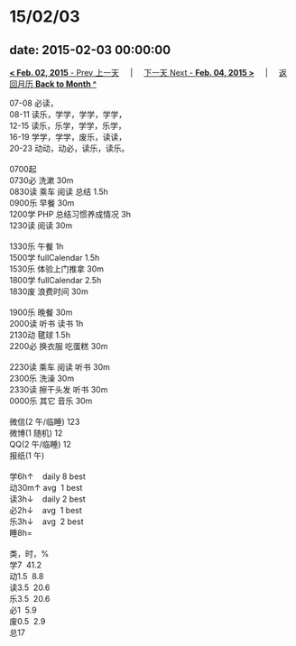 # 15/02/03

date: 2015-02-03 00:00:00
---
[**< Feb. 02, 2015** - Prev 上一天](/lifelogs/2015/02/d02.html) &nbsp; &nbsp; | &nbsp; &nbsp; [下一天 Next - **Feb. 04, 2015 >**](/lifelogs/2015/02/d04.html) &nbsp; &nbsp; |  &nbsp; &nbsp; [返回月历 **Back to Month ^**](/lifelogs/2015/02/index.html)
<br/><div>07-08 必读，<br/>08-11 读乐，学学，学学，学学，<br/>12-15 读乐，乐学，学学，乐学，<br/>16-19 学学，学学，废乐，读读，<br/>20-23 动动，动必，读乐，读乐。<div><br/></div>0700起<br/>0730必 洗漱 30m<br/>0830读 乘车 阅读 总结 1.5h<br/>0900乐 早餐 30m<br/>1200学 PHP 总结习惯养成情况 3h<br/>1230读 阅读 30m<div><br/></div>1330乐 午餐 1h<br/>1500学 fullCalendar 1.5h<br/>1530乐 体验上门推拿 30m<br/>1800学 fullCalendar 2.5h<br/>1830废 浪费时间 30m<div><br/></div>1900乐 晚餐 30m<br/>2000读 听书 读书 1h<br/>2130动 毽球 1.5h<br/>2200必 换衣服 吃蛋糕 30m<div><br/></div>2230读 乘车 阅读 听书 30m<br/>2300乐 洗澡 30m<br/>2330读 擦干头发 听书 30m<br/>0000乐 其它 音乐 30m<div><br/></div>微信(2 午/临睡) 123<br/>微博(1 随机) 12<br/>QQ(2 午/临睡) 12<br/>报纸(1 午) <div><br/></div>学6h↑    daily 8 best<br/>动30m↑ avg  1 best<br/>读3h↓    daily 2 best<br/>必2h↓    avg  1 best<br/>乐3h↓    avg  2 best<br/>睡8h=<div><br/></div>类，时，%<br/>学7  41.2<br/>动1.5  8.8<br/>读3.5  20.6<br/>乐3.5  20.6<br/>必1  5.9<br/>废0.5  2.9<br/>总17
